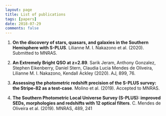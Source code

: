 ```yaml
---
layout: page
title: List of publications
tags: [papers]
date: 2018-07-29
comments: false
---
```


1. <b>On the discovery of stars, quasars, and galaxies in the Southern Hemisphere with S-PLUS</b>. Lilianne M. I. Nakazono et al. (2020). Submitted to MNRAS.

2. <b>An Extremely Bright QSO at z=2.89</b>. Sarik Jeram, Anthony Gonzalez, Stephen Eikenberry, Daniel Stern, Claudia Lucia Mendes de Oliveira, Lilianne M. I. Nakazono, Kendall Ackley (2020). AJ, 899, 76.

3. <b>Assessing the photometric redshift precision of the S-PLUS survey: the Stripe-82 as a test-case</b>. Molino et al. (2019). Accepted to MNRAS.

4. <b>The Southern Photometric Local Universe Survey (S-PLUS): improved SEDs, morphologies and redshifts with 12 optical filters</b>. C. Mendes de Oliveira et al. (2019). MNRAS, 489, 241

